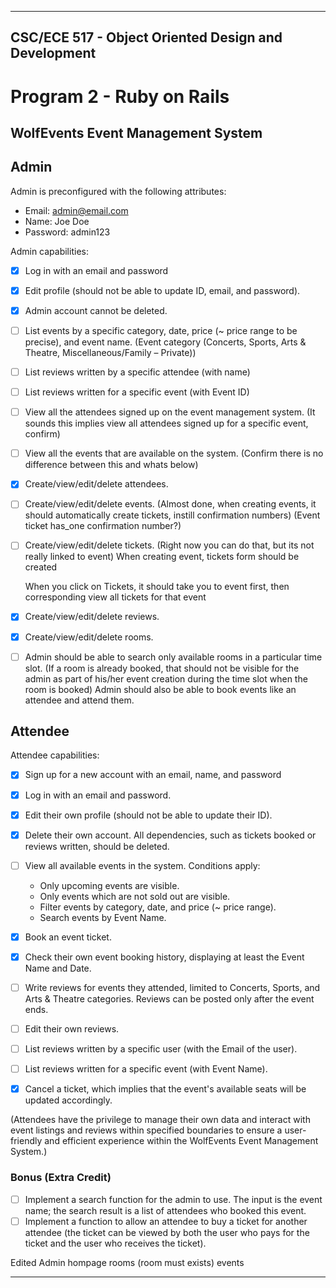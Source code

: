 
---

## CSC/ECE 517 - Object Oriented Design and Development
# Program 2 - Ruby on Rails

## WolfEvents Event Management System
## Admin

Admin is preconfigured with the following attributes:
* Email: admin@email.com
* Name: Joe Doe
* Password: admin123

Admin capabilities:

- [x] Log in with an email and password
- [x] Edit profile (should not be able to update ID, email, and password).
- [x] Admin account cannot be deleted.

- [ ] List events by a specific category, date, price (~ price range to be precise), and event name.
  (Event category (Concerts, Sports, Arts & Theatre, Miscellaneous/Family – Private))

- [ ] List reviews written by a specific attendee (with name)
- [ ] List reviews written for a specific event (with Event ID)

- [ ] View all the attendees signed up on the event management system.
  (It sounds this implies view all attendees signed up for a specific event, confirm)

- [ ] View all the events that are available on the system.
  (Confirm there is no difference between this and whats below)

- [x] Create/view/edit/delete attendees.

- [ ] Create/view/edit/delete events.
  (Almost done, when creating events, it should automatically create tickets, instill confirmation numbers)
  (Event ticket has_one confirmation number?)

- [ ] Create/view/edit/delete tickets.
  (Right now you can do that, but its not really linked to event)
  When creating event, tickets form should be created 


  When you click on Tickets, it should take you to event first, then corresponding view all
  tickets for that event
 
- [x] Create/view/edit/delete reviews.
- [x] Create/view/edit/delete rooms.

- [ ] Admin should be able to search only available rooms in a particular time slot.
  (If a room is already booked, that should not be visible for the admin as part of his/her event creation during the time slot when the room is booked)
  Admin should also be able to book events like an attendee and attend them.

## Attendee

Attendee capabilities:

- [x] Sign up for a new account with an email, name, and password
- [x] Log in with an email and password.
- [x] Edit their own profile (should not be able to update their ID).
- [x] Delete their own account. All dependencies, such as tickets booked or reviews written, should be deleted.
- [ ] View all available events in the system. Conditions apply:
    - Only upcoming events are visible.
    - Only events which are not sold out are visible.
    - Filter events by category, date, and price (~ price range).
    - Search events by Event Name.
- [x] Book an event ticket.
- [x] Check their own event booking history, displaying at least the Event Name and Date.
- [ ] Write reviews for events they attended, limited to Concerts, Sports, and Arts & Theatre categories. Reviews can be posted only after the event ends.
- [ ] Edit their own reviews.
- [ ] List reviews written by a specific user (with the Email of the user).
- [ ] List reviews written for a specific event (with Event Name).
- [x] Cancel a ticket, which implies that the event's available seats will be updated accordingly.


(Attendees have the privilege to manage their own data and interact with event listings and reviews within specified boundaries to ensure a user-friendly and efficient experience within the WolfEvents Event Management System.)

### Bonus (Extra Credit)
- [ ] Implement a search function for the admin to use. The input is the event name; the search result is a list of attendees who booked this event.
- [ ] Implement a function to allow an attendee to buy a ticket for another attendee (the ticket can be viewed by both the user who pays for the ticket and the user who receives the ticket).

Edited
Admin hompage
rooms (room must exists)
events

--- 